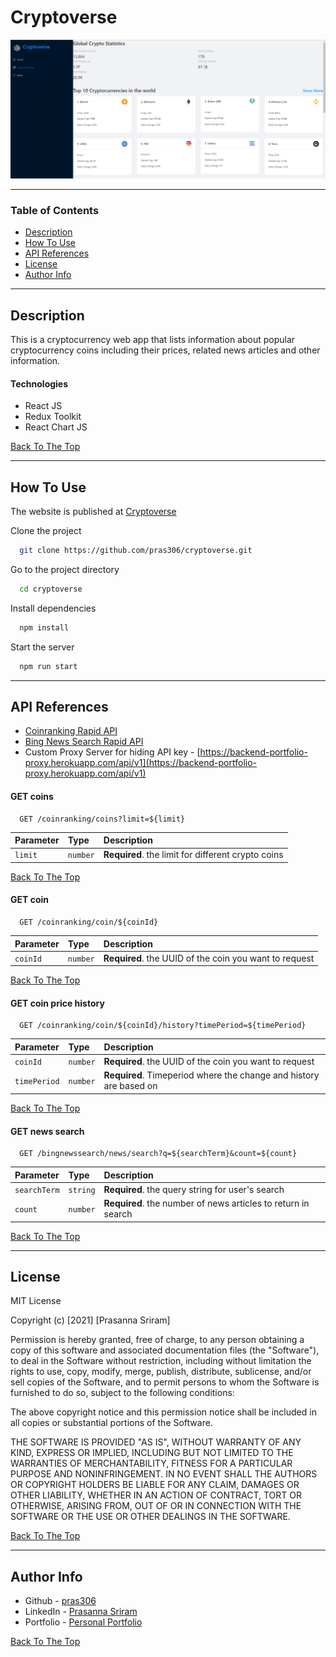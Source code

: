 # Cryptoverse

![Cryptoverse](src/assets/images/cryptoverse.png)

---

### Table of Contents

- [Description](#description)
- [How To Use](#how-to-use)
- [API References](#api-references)
- [License](#license)
- [Author Info](#author-info)

---

## Description

This is a cryptocurrency web app that lists information about popular cryptocurrency coins including their prices, related news articles and other information.

#### Technologies

- React JS
- Redux Toolkit
- React Chart JS

[Back To The Top](#cryptoverse)

---

## How To Use

The website is published at [Cryptoverse](https://cryptocoins-app.netlify.app)

Clone the project 

```bash
  git clone https://github.com/pras306/cryptoverse.git
```

Go to the project directory

```bash
  cd cryptoverse
```

Install dependencies

```bash
  npm install
```

Start the server

```bash
  npm run start
```

---

## API References

- [Coinranking Rapid API](https://rapidapi.com/Coinranking/api/coinranking1)
- [Bing News Search Rapid API](https://rapidapi.com/microsoft-azure-org-microsoft-cognitive-services/api/bing-news-search1)
- Custom Proxy Server for hiding API key - [https://backend-portfolio-proxy.herokuapp.com/api/v1](https://backend-portfolio-proxy.herokuapp.com/api/v1)


#### GET coins

```http
  GET /coinranking/coins?limit=${limit}
```

| Parameter   | Type     | Description                                                  |
| :---------- | :------- | :----------------------------------------------------------- |
| `limit`     | `number` | **Required**. the limit for different crypto coins           |


[Back To The Top](#cryptoverse)


#### GET coin

```http
  GET /coinranking/coin/${coinId}
```

| Parameter   | Type     | Description                                                  |
| :---------- | :------- | :----------------------------------------------------------- |
| `coinId`    | `number` | **Required**. the UUID of the coin you want to request       |


[Back To The Top](#cryptoverse)


#### GET coin price history

```http
  GET /coinranking/coin/${coinId}/history?timePeriod=${timePeriod}
```

| Parameter    | Type     | Description                                                        |
| :----------  | :------- | :----------------------------------------------------------------- |
| `coinId`     | `number` | **Required**. the UUID of the coin you want to request             |
| `timePeriod` | `number` | **Required**. Timeperiod where the change and history are based on |


[Back To The Top](#cryptoverse)


#### GET news search

```http
  GET /bingnewssearch/news/search?q=${searchTerm}&count=${count}
```

| Parameter     | Type     | Description                                                      |
| :-----------  | :------- | :--------------------------------------------------------------- |
| `searchTerm`  | `string` | **Required**. the query string for user's search                 |
| `count`       | `number` | **Required**. the number of news articles to return in search    |


[Back To The Top](#cryptoverse)

---

## License

MIT License

Copyright (c) [2021] [Prasanna Sriram]

Permission is hereby granted, free of charge, to any person obtaining a copy
of this software and associated documentation files (the "Software"), to deal
in the Software without restriction, including without limitation the rights
to use, copy, modify, merge, publish, distribute, sublicense, and/or sell
copies of the Software, and to permit persons to whom the Software is
furnished to do so, subject to the following conditions:

The above copyright notice and this permission notice shall be included in all
copies or substantial portions of the Software.

THE SOFTWARE IS PROVIDED "AS IS", WITHOUT WARRANTY OF ANY KIND, EXPRESS OR
IMPLIED, INCLUDING BUT NOT LIMITED TO THE WARRANTIES OF MERCHANTABILITY,
FITNESS FOR A PARTICULAR PURPOSE AND NONINFRINGEMENT. IN NO EVENT SHALL THE
AUTHORS OR COPYRIGHT HOLDERS BE LIABLE FOR ANY CLAIM, DAMAGES OR OTHER
LIABILITY, WHETHER IN AN ACTION OF CONTRACT, TORT OR OTHERWISE, ARISING FROM,
OUT OF OR IN CONNECTION WITH THE SOFTWARE OR THE USE OR OTHER DEALINGS IN THE
SOFTWARE.

[Back To The Top](#cryptoverse)

---

## Author Info

- Github - [pras306](https://github.com/pras306)
- LinkedIn - [Prasanna Sriram](https://www.linkedin.com/in/prasanna-sriram/)
- Portfolio - [Personal Portfolio](https://prasanna-sriram.netlify.app/)

[Back To The Top](#cryptoverse)